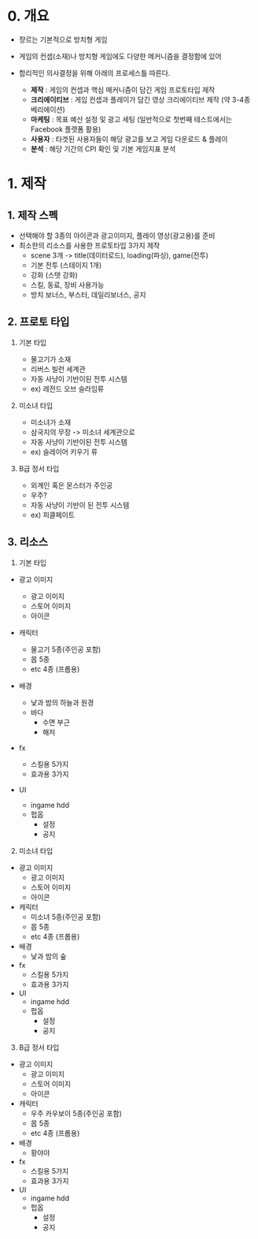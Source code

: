 # 0. 개요
- 쟝르는 기본적으로 방치형 게임
- 게임의 컨셉(소재)나 방치형 게임에도 다양한 메커니즘을 결정함에 있어
- 합리적인 의사결정을 위해 아래의 프로세스틀 따른다.
    
    - <b>제작</b> : 게임의 컨셉과 핵심 매커니즘이 담긴 게임 프로토타입 제작 
    - <b>크리에이티브</b> : 게임 컨셉과 플레이가 담긴 영상 크리에이티브 제작 (약 3-4종 베리에이션) 
    - <b>마케팅</b> : 목표 예산 설정 및 광고 세팅 (일반적으로 첫번째 테스트에서는 Facebook 플랫폼 활용) 
    - <b>사용자</b> : 타겟된 사용자들이 해당 광고를 보고 게임 다운로드 & 플레이 
    - <b>분석</b> : 해당 기간의 CPI 확인 및 기본 게임지표 분석 

# 1. 제작
## 1. 제작 스펙
- 선택해야 할 3종의 아이콘과 광고이미지, 플레이 영상(광고용)를 준비
- 최소한의 리소스를 사용한 프로토타입 3가지 제작
    - scene 3개 -> title(데이터로드), loading(파싱), game(전투)
    - 기본 전투 (스테이지 1개)
    - 강화 (스탯 강화)
    - 스킬, 동료, 장비 사용가능
    - 방치 보너스, 부스터, 데일리보너스, 공지 

## 2. 프로토 타입
1) 기본 타입
    - 물고기가 소재
    - 리버스 빌런 세계관
    - 자동 사냥이 기반이된 전투 시스템
    - ex) 레전드 오브 슬라임류

2) 미소녀 타입
    - 미소녀가 소재
    - 삼국지의 무장 -> 미소녀 세계관으로
    - 자동 사냥이 기반이된 전투 시스템
    - ex) 슬레이어 키우기 류

3) B급 정서 타입
    - 외계인 혹은 몬스터가 주인공
    - 우주?
    - 자동 사냥이 기반이 된 전투 시스템
    - ex) 피클페이트
 
## 3. 리소스
1) 기본 타입
- 광고 이미지
    - 광고 이미지
    - 스토어 이미지
    - 아이콘 
-  캐릭터
    - 물고기 5종(주인공 포함)
    - 몹 5종
    - etc 4종 (프롭용)
- 배경
    - 낯과 밤의 하늘과 원경
    - 바다
        - 수면 부근
        - 해저  
- fx
    - 스킬용 5가지
    - 효과용 3가지 

- UI
    - ingame hdd
    - 펍옵
        - 설정
        - 공지      

2) 미소녀 타입
- 광고 이미지
    - 광고 이미지
    - 스토어 이미지
    - 아이콘 
- 캐릭터
    - 미소녀 5종(주인공 포함)
    - 몹 5종
    - etc 4종 (프롭용)
- 배경
    - 낯과 밤의 숲  
- fx
    - 스킬용 5가지
    - 효과용 3가지 
- UI
    - ingame hdd
    - 펍옵
        - 설정
        - 공지  

3) B급 정서 타입
- 광고 이미지
    - 광고 이미지
    - 스토어 이미지
    - 아이콘 
- 캐릭터
    - 우주 카우보이 5종(주인공 포함)
    - 몹 5종
    - etc 4종 (프롭용)
- 배경
    - 황야야  
- fx
    - 스킬용 5가지
    - 효과용 3가지 
- UI
    - ingame hdd
    - 펍옵
        - 설정
        - 공지

